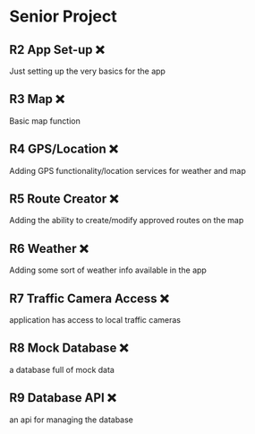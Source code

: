 # Senior Project
## R2	App Set-up	❌
Just setting up the very basics for the app
## R3	Map	❌
Basic map function
## R4	GPS/Location	❌
Adding GPS functionality/location services for weather and map
## R5	Route Creator	❌
Adding the ability to create/modify approved routes on the map
## R6	Weather	❌
Adding some sort of weather info available in the app
## R7	Traffic Camera Access	❌
application has access to local traffic cameras
## R8	Mock Database	❌
a database full of mock data
## R9	Database API	❌
an api for managing the database
